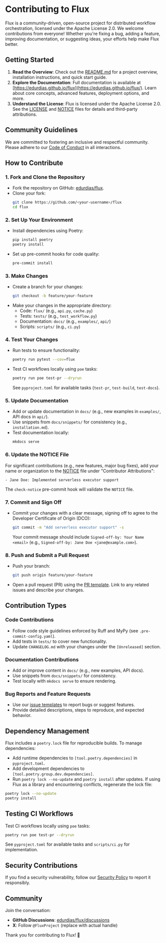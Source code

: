 # Contributing to Flux

Flux is a community-driven, open-source project for distributed workflow orchestration, licensed under the Apache License 2.0. We welcome contributions from everyone! Whether you're fixing a bug, adding a feature, improving documentation, or suggesting ideas, your efforts help make Flux better.

## Getting Started

1. **Read the Overview**: Check out the [README.md](README.md) for a project overview, installation instructions, and quick start guide.
2. **Explore the Documentation**: Full documentation is available at [https://edurdias.github.io/flux](https://edurdias.github.io/flux/). Learn about core concepts, advanced features, deployment options, and more.
3. **Understand the License**: Flux is licensed under the Apache License 2.0. See the [LICENSE](LICENSE) and [NOTICE](NOTICE) files for details and third-party attributions.

## Community Guidelines
We are committed to fostering an inclusive and respectful community. Please adhere to our [Code of Conduct](CODE_OF_CONDUCT.md) in all interactions.

## How to Contribute

### 1. Fork and Clone the Repository
- Fork the repository on GitHub: [edurdias/flux](https://github.com/edurdias/flux).
- Clone your fork:
  ```bash
  git clone https://github.com/<your-username>/flux
  cd flux
  ```

### 2. Set Up Your Environment
- Install dependencies using Poetry:
  ```bash
  pip install poetry
  poetry install
  ```
- Set up pre-commit hooks for code quality:
  ```bash
  pre-commit install
  ```

### 3. Make Changes
- Create a branch for your changes:
  ```bash
  git checkout -b feature/your-feature
  ```
- Make your changes in the appropriate directory:
  - Code: `flux/` (e.g., `api.py`, `cache.py`)
  - Tests: `tests/` (e.g., `test_workflow.py`)
  - Documentation: `docs/` (e.g., `examples/`, `api/`)
  - Scripts: `scripts/` (e.g., `ci.py`)

### 4. Test Your Changes
- Run tests to ensure functionality:
  ```bash
  poetry run pytest --cov=flux
  ```
- Test CI workflows locally using `poe` tasks:
  ```bash
  poetry run poe test-pr --dryrun
  ```
  See `pyproject.toml` for available tasks (`test-pr`, `test-build`, `test-docs`).

### 5. Update Documentation
- Add or update documentation in `docs/` (e.g., new examples in `examples/`, API docs in `api/`).
- Use snippets from `docs/snippets/` for consistency (e.g., `installation.md`).
- Test documentation locally:
  ```bash
  mkdocs serve
  ```

### 6. Update the NOTICE File
For significant contributions (e.g., new features, major bug fixes), add your name or organization to the [NOTICE](NOTICE) file under "Contributor Attributions":
```
- Jane Doe: Implemented serverless executor support
```
The `check-notice` pre-commit hook will validate the `NOTICE` file.

### 7. Commit and Sign Off
- Commit your changes with a clear message, signing off to agree to the Developer Certificate of Origin (DCO):
  ```bash
  git commit -m "Add serverless executor support" -s
  ```
  Your commit message should include `Signed-off-by: Your Name <email>` (e.g., `Signed-off-by: Jane Doe <jane@example.com>`).

### 8. Push and Submit a Pull Request
- Push your branch:
  ```bash
  git push origin feature/your-feature
  ```
- Open a pull request (PR) using the [PR template](.github/PULL_REQUEST_TEMPLATE.md). Link to any related issues and describe your changes.

## Contribution Types

### Code Contributions
- Follow code style guidelines enforced by Ruff and MyPy (see `.pre-commit-config.yaml`).
- Add tests in `tests/` to cover new functionality.
- Update `CHANGELOG.md` with your changes under the `[Unreleased]` section.

### Documentation Contributions
- Add or improve content in `docs/` (e.g., new examples, API docs).
- Use snippets from `docs/snippets/` for consistency.
- Test locally with `mkdocs serve` to ensure rendering.

### Bug Reports and Feature Requests
- Use our [issue templates](.github/ISSUE_TEMPLATE/) to report bugs or suggest features.
- Provide detailed descriptions, steps to reproduce, and expected behavior.

## Dependency Management
Flux includes a `poetry.lock` file for reproducible builds. To manage dependencies:
- Add runtime dependencies to `[tool.poetry.dependencies]` in `pyproject.toml`.
- Add development dependencies to `[tool.poetry.group.dev.dependencies]`.
- Run `poetry lock --no-update` and `poetry install` after updates.
If using Flux as a library and encountering conflicts, regenerate the lock file:
```bash
poetry lock --no-update
poetry install
```

## Testing CI Workflows
Test CI workflows locally using `poe` tasks:
```bash
poetry run poe test-pr --dryrun
```
See `pyproject.toml` for available tasks and `scripts/ci.py` for implementation.

## Security Contributions
If you find a security vulnerability, follow our [Security Policy](SECURITY.md) to report it responsibly.

## Community
Join the conversation:
- **GitHub Discussions**: [edurdias/flux/discussions](https://github.com/edurdias/flux/discussions)
- **X**: Follow `@FluxProject` (replace with actual handle)

Thank you for contributing to Flux! 🚀